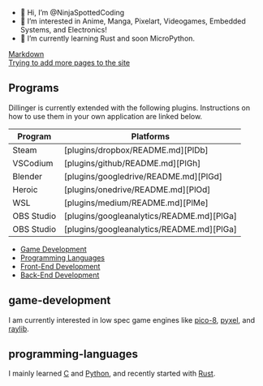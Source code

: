 - 👋 Hi, I’m @NinjaSpottedCoding
- 👀 I’m interested in Anime, Manga, Pixelart, Videogames, Embedded Systems, and Electronics!
- 🌱 I’m currently learning Rust and soon MicroPython.

[Markdown](/markdown)  
[Trying to add more pages to the site](https://docs.github.com/pt/pages/setting-up-a-github-pages-site-with-jekyll/adding-content-to-your-github-pages-site-using-jekyll#adding-a-new-page-to-your-site)
## Programs

Dillinger is currently extended with the following plugins.
Instructions on how to use them in your own application are linked below.

| Program | Platforms |
| ------ | ------ |
| Steam | [plugins/dropbox/README.md][PlDb] |
| VSCodium | [plugins/github/README.md][PlGh] |
| Blender | [plugins/googledrive/README.md][PlGd] |
| Heroic | [plugins/onedrive/README.md][PlOd] |
| WSL | [plugins/medium/README.md][PlMe] |
| OBS Studio | [plugins/googleanalytics/README.md][PlGa] |
| OBS Studio | [plugins/googleanalytics/README.md][PlGa] |

- [Game Development](#game-development)
- [Programming Languages](#programming-languages)
- [Front-End Development](#front-end-development)
- [Back-End Development](#back-end-development)

## game-development
I am currently interested in low spec game engines like [pico-8](https://www.lexaloffle.com/dl/docs/pico-8_manual.html), [pyxel](https://github.com/kitao/pyxel), and [raylib](https://github.com/raysan5/raylib).

## programming-languages
I mainly learned [C](https://www.learn-c.org/) and [Python](https://www.python.org/), and recently started with [Rust](https://www.rust-lang.org/).
